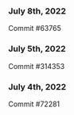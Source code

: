 ### July 8th, 2022

Commit #63765

### July 5th, 2022

Commit #314353


### July 4th, 2022

Commit #72281
